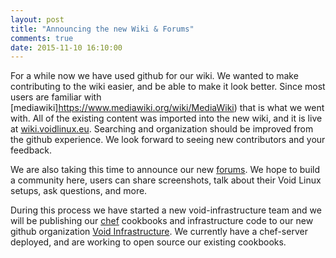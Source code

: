 ```yaml
---
layout: post
title: "Announcing the new Wiki & Forums"
comments: true
date: 2015-11-10 16:10:00
---
```


For a while now we have used github for our wiki. We wanted to make contributing
to the wiki easier, and be able to make it look better. Since most users are
familiar with [mediawiki]https://www.mediawiki.org/wiki/MediaWiki) that is what
we went with. All of the existing content was imported into the new wiki, and
it is live at [wiki.voidlinux.eu](https://wiki.voidlinux.eu). Searching and
organization should be improved from the github experience. We look forward to
seeing new contributors and your feedback.

We are also taking this time to announce our new
[forums](https://forum.voidlinux.eu). We hope to build a community here, users
can share screenshots, talk about their Void Linux setups, ask questions, and
more.

During this process we have started a new void-infrastructure team and we will
be publishing our [chef](https://chef.io) cookbooks and infrastructure code to
our new github organization [Void
Infrastructure](https://github.com/void-infrastructure). We currently have
a chef-server deployed, and are working to open source our existing cookbooks.
